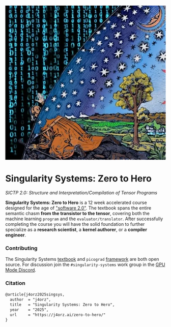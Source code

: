 ![](./flammarion.webp)
# Singularity Systems: Zero to Hero
*SICTP 2.0: Structure and Interpretation/Compilation of Tensor Programs*

**Singularity Systems: Zero to Hero** is a 12 week accelerated course designed for
the age of ["software 2.0"](https://karpathy.medium.com/software-2-0-a64152b37c35).
The textbook spans the entire semantic chasm **from the transistor to the tensor**,
covering both the machine learning `program` and the `evaluator/translator`.
After successfully completing the course you will have the solid foundation to
further specialize as a **research scientist**, a **kernel authorer**, or a **compiler engineer**.

### Contributing
The Singularity Systems [textbook](https://github.com/j4orz/singsys) and
`picograd` [framework](https://github.com/j4orz/picograd) are both
open source. For discussion join the `#singularity-systems` work group in
the [GPU Mode Discord](https://discord.com/invite/Wu4pdW8QqM).

### Citation
```
@article{j4orz2025singsys,
  author  = "j4orz",
  title   = "Singularity Systems: Zero to Hero",
  year    = "2025",
  url     = "https://j4orz.ai/zero-to-hero/"
}
```
